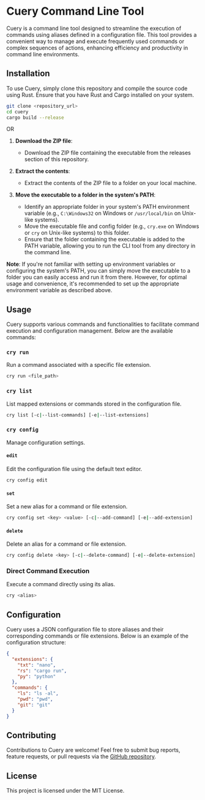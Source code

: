 # Cuery Command Line Tool
Cuery is a command line tool designed to streamline the execution of commands using aliases defined in a configuration file. This tool provides a convenient way to manage and execute frequently used commands or complex sequences of actions, enhancing efficiency and productivity in command line environments.

## Installation
To use Cuery, simply clone this repository and compile the source code using Rust. Ensure that you have Rust and Cargo installed on your system.

``` bash
git clone <repository_url>
cd cuery
cargo build --release
```
OR
1. **Download the ZIP file**: 
   - Download the ZIP file containing the executable from the releases section of this repository.

2. **Extract the contents**:
   - Extract the contents of the ZIP file to a folder on your local machine.

3. **Move the executable to a folder in the system's PATH**:
   - Identify an appropriate folder in your system's PATH environment variable (e.g., `C:\Windows32` on Windows or `/usr/local/bin` on Unix-like systems).
   - Move the executable file and config folder (e.g., `cry.exe` on Windows or `cry` on Unix-like systems) to this folder.
   - Ensure that the folder containing the executable is added to the PATH variable, allowing you to run the CLI tool from any directory in the command line.

**Note**: If you're not familiar with setting up environment variables or configuring the system's PATH, you can simply move the executable to a folder you can easily access and run it from there. However, for optimal usage and convenience, it's recommended to set up the appropriate environment variable as described above.

## Usage
Cuery supports various commands and functionalities to facilitate command execution and configuration management. Below are the available commands:

### `cry run`
Run a command associated with a specific file extension.

``` bash
cry run <file_path>
```

### `cry list`
List mapped extensions or commands stored in the configuration file.

``` bash
cry list [-c|--list-commands] [-e|--list-extensions]
```
### `cry config`
Manage configuration settings.

#### `edit`
Edit the configuration file using the default text editor.

``` bash
cry config edit
```
#### `set`
Set a new alias for a command or file extension.

``` bash
cry config set <key> <value> [-c|--add-command] [-e|--add-extension]
```
#### `delete`
Delete an alias for a command or file extension.

``` bash
cry config delete <key> [-c|--delete-command] [-e|--delete-extension]
```
### Direct Command Execution
Execute a command directly using its alias.

``` bash
cry <alias>
```

## Configuration
Cuery uses a JSON configuration file to store aliases and their corresponding commands or file extensions. Below is an example of the configuration structure:

``` json
{
  "extensions": {
    "txt": "nano",
    "rs": "cargo run",
    "py": "python"
  },
  "commands": {
    "ls": "ls -al",
    "pwd": "pwd",
    "git": "git"
  }
}
```
## Contributing
Contributions to Cuery are welcome! Feel free to submit bug reports, feature requests, or pull requests via the [GitHub repository](https://github.com/Adriantobi/cuery).

## License
This project is licensed under the MIT License.
